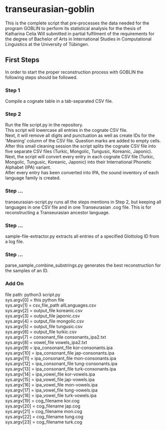 # transeurasian-goblin
This is the complete script that pre-processes the data needed for the program GOBLIN to perform its statistical analysis for the thesis of Katharina Celia Will submitted in partial fulfilment of the requirements for the degree of Bachelor of Arts in International Studies in Computational Linguistics at the University of Tübingen.

## First Steps
In order to start the proper reconstruction process with GOBLIN the following steps should be followed.
### Step 1
Compile a cognate table in a tab-separated CSV file.
### Step 2
Run the file script.py in the repository.\
This script will lowercase all entries in the cognate CSV file.\
Next, it will remove all digits and punctuation as well as create IDs for the 'Meaning' column of the CSV file. Question marks are added to empty cells.\
After this small cleaning session the script splits the cognate CSV file into five separate CSV files (Turkic, Mongolic, Tungusic, Koreanic, Japonic).\
Next, the script will convert every entry in each cognate CSV file (Turkic, Mongolic, Tungusic, Koreanic, Japonic) into their International Phonetic Alphabet (IPA) variant.\
After every entry has been converted into IPA, the sound inventory of each language family is created.
### Step ...
transeurasian-script.py runs all the steps mentions in Step 2, but keeping all languages in one CSV file and in one Transeurasian .cog file. This is for reconstructing a Transeurasian ancestor language.
### Step ...
sample-file-extractor.py extracts all entries of a specified Glottolog ID from a log file.
### Step ...
parse_sample_combine_substrings.py generates the best reconstruction for the samples of an ID.


### Add On
file path: python3 script.py\
sys.argv[0] = this python file\
sys.argv[1] = csv_file_path allLanguages.csv\
sys.argv[2] = output_file koreanic.csv\
sys.argv[3] = output_file japonic.csv\
sys.argv[4] = output_file mongolic.csv\
sys.argv[5] = output_file tungusic.csv\
sys.argv[6] = output_file turkic.csv\
sys.argv[7] = consonant_file consonants_ipa2.txt\
sys.argv[8] = vowel_file vowels_ipa2.txt\
sys.argv[9] = ipa_consonant_file kor-consonants.ipa\
sys.argv[10] = ipa_consonant_file jap-consonants.ipa\
sys.argv[11] = ipa_consonant_file mon-consonants.ipa\
sys.argv[12] = ipa_consonant_file tung-consonants.ipa\
sys.argv[13] = ipa_consonant_file turk-consonants.ipa\
sys.argv[14] = ipa_vowel_file kor-vowels.ipa\
sys.argv[15] = ipa_vowel_file jap-vowels.ipa\
sys.argv[16] = ipa_vowel_file mon-vowels.ipa\
sys.argv[17] = ipa_vowel_file tung-vowels.ipa\
sys.argv[18] = ipa_vowel_file turk-vowels.ipa\
sys.argv[19] = cog_filename kor.cog\
sys.argv[20] = cog_filename jap.cog\
sys.argv[21] = cog_filename mon.cog\
sys.argv[22] = cog_filename tung.cog\
sys.argv[23] = cog_filename turk.cog

